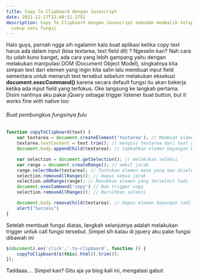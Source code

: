 ```yaml
---
title: Copy To Clipboard dengan Javascript
date: 2021-12-17T12:40:52.375Z
description: Copy To Clipboard dengan Javascript semudah membalik telapak tangan
  cukup satu fungsi
---
```

Halo guys, pernah ngga sih ngalamin kalo buat aplikasi ketika copy text harus ada dalam input (bisa textarea, text field dll) ? Ngeselin kan? Nah cara itu udah kuno banget, ada cara yang lebih gampang yaitu dengan melakukan manipulasi DOM (Document Object Model), singkatnya kita simpan text dari elemen yang ingin kita salin lalu membuat input field sementara untuk menaruh text tersebut sebelum melakukan eksekusi **document.execCommand()** karena secara default fungsi itu akan bekerja ketika ada input field yang terfokus. Oke langsung ke langkah pertama. Disini nantinya aku pakai jQuery sebagai trigger listener buat button, but it works fine with native too

###### Buat pembungkus fungsinya fulu

```js
function copyToClipboard(text) {
    var textarea = document.createElement('textarea'); // Membuat element bayangan
    textarea.textContent = text.trim(); // mengisi textarea dari text yang di trim
    document.body.appendChild(textarea); // tambahkan elemen bayangan ke body

    var selection = document.getSelection(); // melakukan seleksi
    var range = document.createRange(); // ambil jarak
    range.selectNode(textarea); // Tentukan elemen mana yang mau diselect
    selection.removeAllRanges(); // Hapus semua jarak
    selection.addRange(range); // Masukkan elemen yang terselect tadi
    document.execCommand('copy') // Nah trigger copy
    selection.removeAllRanges(); // Bersihkan seleksi

    document.body.removeChild(textarea); // Hapus elemen bayangan tadi
    alert("Success")
}
```

Setelah membuat fungsi diatas, langkah selanjutnya adalah melakukan trigger untuk call fungsi tersebut. Simpel sih kalau di jquery aku pake fungsi dibawah ini
```js
$(document).on('click','.to-clipboard', function () {
    copyToClipboard($(this).html().trim());
});
```

Taddaaa.... Simpel kan? Gitu aja ya blog kali ini, mengatasi gabut